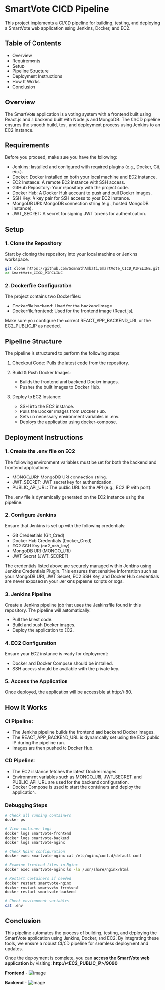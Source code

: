 # SmartVote CICD Pipeline
This project implements a CI/CD pipeline for building, testing, and deploying a SmartVote web application using Jenkins, Docker, and EC2.

## Table of Contents
- Overview
- Requirements
- Setup
- Pipeline Structure
- Deployment Instructions
- How It Works
- Conclusion

## Overview
The SmartVote application is a voting system with a frontend built using React.js and a backend built with Node.js and MongoDB. The CI/CD pipeline ensures the smooth build, test, and deployment process using Jenkins to an EC2 instance.

## Requirements
Before you proceed, make sure you have the following:

- Jenkins: Installed and configured with required plugins (e.g., Docker, Git, etc.).
- Docker: Docker installed on both your local machine and EC2 instance.
- EC2 Instance: A remote EC2 instance with SSH access.
- GitHub Repository: Your repository with the project code.
- Docker Hub: A Docker Hub account to push and pull Docker images.
- SSH Key: A key pair for SSH access to your EC2 instance.
- MongoDB URI: MongoDB connection string (e.g., hosted MongoDB instance).
- JWT_SECRET: A secret for signing JWT tokens for authentication.

## Setup
### 1. Clone the Repository
Start by cloning the repository into your local machine or Jenkins workspace.

```bash
git clone https://github.com/SomnathAmbati/SmartVote_CICD_PIPELINE.git
cd SmartVote_CICD_PIPELINE
```

### 2. Dockerfile Configuration
The project contains two Dockerfiles:

- Dockerfile.backend: Used for the backend image.
- Dockerfile.frontend: Used for the frontend image (React.js).

Make sure you configure the correct REACT_APP_BACKEND_URL or the EC2_PUBLIC_IP as needed.

## Pipeline Structure
The pipeline is structured to perform the following steps:

1. Checkout Code: Pulls the latest code from the repository.

2. Build & Push Docker Images:
   - Builds the frontend and backend Docker images.
   - Pushes the built images to Docker Hub.

3. Deploy to EC2 Instance:
   - SSH into the EC2 instance.
   - Pulls the Docker images from Docker Hub.
   - Sets up necessary environment variables in .env.
   - Deploys the application using docker-compose.

## Deployment Instructions
### 1. Create the .env file on EC2
The following environment variables must be set for both the backend and frontend applications:

- MONGO_URI: MongoDB URI connection string.
- JWT_SECRET: JWT secret key for authentication.
- PUBLIC_API_URL: The public URL for the API (e.g., EC2 IP with port).

The .env file is dynamically generated on the EC2 instance using the pipeline.

### 2. Configure Jenkins
Ensure that Jenkins is set up with the following credentials:

- Git Credentials (Git_Cred)
- Docker Hub Credentials (Docker_Cred)
- EC2 SSH Key (ec2_ssh_key)
- MongoDB URI (MONGO_URI)
- JWT Secret (JWT_SECRET)
  
The credentials listed above are securely managed within Jenkins using Jenkins Credentials Plugin. This ensures that sensitive information such as your MongoDB URI, JWT Secret, EC2 SSH Key, and Docker Hub credentials are never exposed in your Jenkins pipeline scripts or logs.

### 3. Jenkins Pipeline
Create a Jenkins pipeline job that uses the Jenkinsfile found in this repository. The pipeline will automatically:

- Pull the latest code.
- Build and push Docker images.
- Deploy the application to EC2.

### 4. EC2 Configuration
Ensure your EC2 instance is ready for deployment:

- Docker and Docker Compose should be installed.
- SSH access should be available with the private key.

### 5. Access the Application
Once deployed, the application will be accessible at http://<EC2-IP>:80.

## How It Works
### CI Pipeline:
- The Jenkins pipeline builds the frontend and backend Docker images.
- The REACT_APP_BACKEND_URL is dynamically set using the EC2 public IP during the pipeline run.
- Images are then pushed to Docker Hub.

### CD Pipeline:
- The EC2 instance fetches the latest Docker images.
- Environment variables such as MONGO_URI, JWT_SECRET, and PUBLIC_API_URL are used for the backend configuration.
- Docker Compose is used to start the containers and deploy the application.

### Debugging Steps
```bash
# Check all running containers
docker ps

# View container logs
docker logs smartvote-frontend
docker logs smartvote-backend
docker logs smartvote-nginx

# Check Nginx configuration
docker exec smartvote-nginx cat /etc/nginx/conf.d/default.conf

# Examine frontend files in Nginx
docker exec smartvote-nginx ls -la /usr/share/nginx/html

# Restart containers if needed
docker restart smartvote-nginx
docker restart smartvote-frontend
docker restart smartvote-backend

# Check environment variables
cat .env
```

## Conclusion
This pipeline automates the process of building, testing, and deploying the SmartVote application using Jenkins, Docker, and EC2. By integrating these tools, we ensure a robust CI/CD pipeline for seamless deployment and updates.

Once the deployment is complete, you can **access the SmartVote web application** by visiting: **http://<EC2_PUBLIC_IP>/9090**

**Frontend** -
![image](https://github.com/user-attachments/assets/e482ee92-56b6-4a29-b8fe-76137222c005)

**Backend** -
![image](https://github.com/user-attachments/assets/a2820199-7e4f-4950-8691-b4e199fa1b6c)


